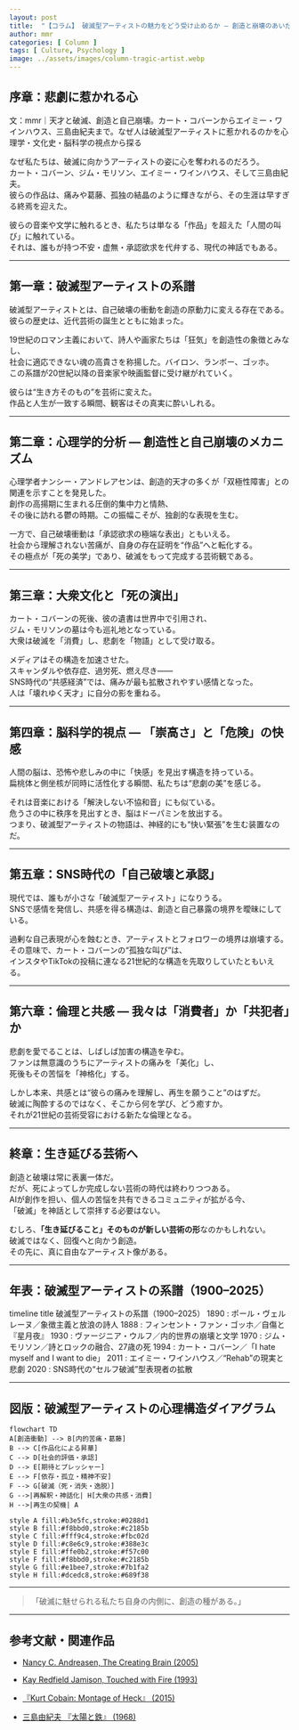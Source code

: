 ```yaml
---
layout: post
title:  "【コラム】 破滅型アーティストの魅力をどう受け止めるか ― 創造と崩壊のあいだで ―"
author: mmr
categories: [ Column ]
tags: [ Culture, Psychology ]
image: ../assets/images/column-tragic-artist.webp
---
```


## 序章：悲劇に惹かれる心


文：mmr｜天才と破滅、創造と自己崩壊。カート・コバーンからエイミー・ワインハウス、三島由紀夫まで。なぜ人は破滅型アーティストに惹かれるのかを心理学・文化史・脳科学の視点から探る


なぜ私たちは、破滅に向かうアーティストの姿に心を奪われるのだろう。  
カート・コバーン、ジム・モリソン、エイミー・ワインハウス、そして三島由紀夫。  
彼らの作品は、痛みや葛藤、孤独の結晶のように輝きながら、その生涯は早すぎる終焉を迎えた。

彼らの音楽や文学に触れるとき、私たちは単なる「作品」を超えた「人間の叫び」に触れている。  
それは、誰もが持つ不安・虚無・承認欲求を代弁する、現代の神話でもある。


---

<style type="text/css">

table, td, th {
border: 2px #111 solid;
width: auto;
padding: 10px; 
}
th {
background-color: #111;
color: #fff;
}
</style>

## 第一章：破滅型アーティストの系譜

破滅型アーティストとは、自己破壊の衝動を創造の原動力に変える存在である。  
彼らの歴史は、近代芸術の誕生とともに始まった。

19世紀のロマン主義において、詩人や画家たちは「狂気」を創造性の象徴とみなし、  
社会に適応できない魂の高貴さを称揚した。バイロン、ランボー、ゴッホ。  
この系譜が20世紀以降の音楽家や映画監督に受け継がれていく。

彼らは“生き方そのもの”を芸術に変えた。  
作品と人生が一致する瞬間、観客はその真実に酔いしれる。

---

## 第二章：心理学的分析 ― 創造性と自己崩壊のメカニズム

心理学者ナンシー・アンドレアセンは、創造的天才の多くが「双極性障害」との関連を示すことを発見した。  
創作の高揚期に生まれる圧倒的集中力と情熱、  
その後に訪れる鬱の時期。この振幅こそが、独創的な表現を生む。

一方で、自己破壊衝動は「承認欲求の極端な表出」ともいえる。  
社会から理解されない苦痛が、自身の存在証明を“作品”へと転化する。  
その極点が「死の美学」であり、破滅をもって完成する芸術観である。

---

## 第三章：大衆文化と「死の演出」

カート・コバーンの死後、彼の遺書は世界中で引用され、  
ジム・モリソンの墓は今も巡礼地となっている。  
大衆は破滅を「消費」し、悲劇を「物語」として受け取る。

メディアはその構造を加速させた。  
スキャンダルや依存症、過労死、燃え尽き――  
SNS時代の“共感経済”では、痛みが最も拡散されやすい感情となった。  
人は「壊れゆく天才」に自分の影を重ねる。

---

## 第四章：脳科学的視点 ― 「崇高さ」と「危険」の快感

人間の脳は、恐怖や悲しみの中に「快感」を見出す構造を持っている。  
扁桃体と側坐核が同時に活性化する瞬間、私たちは“悲劇の美”を感じる。

それは音楽における「解決しない不協和音」にも似ている。  
危うさの中に秩序を見出すとき、脳はドーパミンを放出する。  
つまり、破滅型アーティストの物語は、神経的にも“快い緊張”を生む装置なのだ。

---

## 第五章：SNS時代の「自己破壊と承認」

現代では、誰もが小さな「破滅型アーティスト」になりうる。  
SNSで感情を発信し、共感を得る構造は、創造と自己暴露の境界を曖昧にしている。

過剰な自己表現が心を蝕むとき、アーティストとフォロワーの境界は崩壊する。  
その意味で、カート・コバーンの“孤独な叫び”は、  
インスタやTikTokの投稿に連なる21世紀的な構造を先取りしていたともいえる。

---

## 第六章：倫理と共感 ― 我々は「消費者」か「共犯者」か

悲劇を愛でることは、しばしば加害の構造を孕む。  
ファンは無意識のうちにアーティストの痛みを「美化」し、  
死後もその苦悩を「神格化」する。

しかし本来、共感とは“彼らの痛みを理解し、再生を願うこと”のはずだ。  
破滅に陶酔するのではなく、そこから何を学び、どう癒すか。  
それが21世紀の芸術受容における新たな倫理となる。

---

## 終章：生き延びる芸術へ

創造と破壊は常に表裏一体だ。  
だが、死によってしか完成しない芸術の時代は終わりつつある。  
AIが創作を担い、個人の苦悩を共有できるコミュニティが拡がる今、  
「破滅」を神話として崇拝する必要はない。

むしろ、**「生き延びること」そのものが新しい芸術の形**なのかもしれない。  
破滅ではなく、回復へと向かう創造。  
その先に、真に自由なアーティスト像がある。

---

## 年表：破滅型アーティストの系譜（1900–2025）

<div class="mermaid">

timeline
    title 破滅型アーティストの系譜（1900–2025）
    1890 : ポール・ヴェルレーヌ／象徴主義と放浪の詩人
    1888 : フィンセント・ファン・ゴッホ／自傷と『星月夜』
    1930 : ヴァージニア・ウルフ／内的世界の崩壊と文学
    1970 : ジム・モリソン／詩とロックの融合、27歳の死
    1994 : カート・コバーン／「I hate myself and I want to die」
    2011 : エイミー・ワインハウス／“Rehab”の現実と悲劇
    2020 : SNS時代の“セルフ破滅”型表現者の拡散

</div>


---

## 図版：破滅型アーティストの心理構造ダイアグラム


<div class="mermaid">

    flowchart TD
    A[創造衝動] --> B[内的苦痛・葛藤]
    B --> C[作品化による昇華]
    C --> D[社会的評価・承認]
    D --> E[期待とプレッシャー]
    E --> F[依存・孤立・精神不安]
    F --> G[破滅（死・消失・逸脱）]
    G -->|再解釈・神話化| H[大衆の共感・消費]
    H -->|再生の契機| A

    style A fill:#b3e5fc,stroke:#0288d1
    style B fill:#f8bbd0,stroke:#c2185b
    style C fill:#fff9c4,stroke:#fbc02d
    style D fill:#c8e6c9,stroke:#388e3c
    style E fill:#ffe0b2,stroke:#f57c00
    style F fill:#f8bbd0,stroke:#c2185b
    style G fill:#e1bee7,stroke:#7b1fa2
    style H fill:#dcedc8,stroke:#689f38

</div>

---

> 「破滅に魅せられる私たち自身の内側に、創造の種がある。」

---

## 参考文献・関連作品

- [Nancy C. Andreasen, The Creating Brain (2005)](https://amzn.to/47ko8VT)

- [Kay Redfield Jamison, Touched with Fire (1993)](https://amzn.to/4niKSLE)

- [『Kurt Cobain: Montage of Heck』 (2015)](https://amzn.to/3WjMR7C)

- [三島由紀夫 『太陽と鉄』 (1968)](https://amzn.to/3L4zUft)

